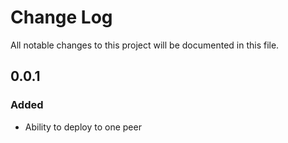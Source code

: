 # Change Log
All notable changes to this project will be documented in this file. 

## 0.0.1 
### Added
- Ability to deploy to one peer


